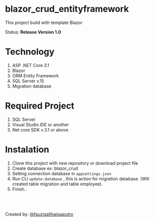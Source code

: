 # blazor_crud_entityframework
 This project build with template Blazor
 
 Status: <b>Release Version 1.0</b>
 
 # Technology
 1. ASP .NET Core 3.1
 2. Blazor
 3. ORM Entity Framework
 4. SQL Server v.15
 5. Migration database
 
 # Required Project
 1. SQL Server
 2. Visual Studio IDE or another
 3. Net core SDK v.3.1 or above
 
 # Instalation
1. Clone this project with new repository or download project file
2. Create database ex: blazor_crud
3. Setting connection database in <code>appsettings.json</code>
4. Run CLI <code>update-database</code> , this is action for migration database. (Will created table migration and table employee).
5. Finish..

<br><br><br>Created by: <a href="https://www.instagram.com/fauzigalihajisaputro/">@fauzigalihajisaputro</a>
